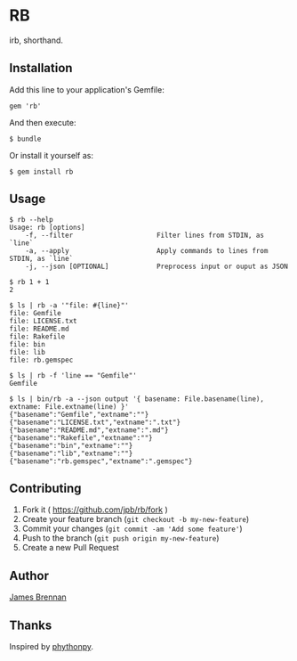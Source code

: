 # RB

irb, shorthand.

## Installation

Add this line to your application's Gemfile:

    gem 'rb'

And then execute:

    $ bundle

Or install it yourself as:

    $ gem install rb

## Usage

```
$ rb --help
Usage: rb [options]
    -f, --filter                     Filter lines from STDIN, as `line`
    -a, --apply                      Apply commands to lines from STDIN, as `line`
    -j, --json [OPTIONAL]            Preprocess input or ouput as JSON

$ rb 1 + 1
2

$ ls | rb -a '"file: #{line}"'
file: Gemfile
file: LICENSE.txt
file: README.md
file: Rakefile
file: bin
file: lib
file: rb.gemspec

$ ls | rb -f 'line == "Gemfile"'
Gemfile

$ ls | bin/rb -a --json output '{ basename: File.basename(line), extname: File.extname(line) }'
{"basename":"Gemfile","extname":""}
{"basename":"LICENSE.txt","extname":".txt"}
{"basename":"README.md","extname":".md"}
{"basename":"Rakefile","extname":""}
{"basename":"bin","extname":""}
{"basename":"lib","extname":""}
{"basename":"rb.gemspec","extname":".gemspec"}
```

## Contributing

1. Fork it ( https://github.com/jpb/rb/fork )
2. Create your feature branch (`git checkout -b my-new-feature`)
3. Commit your changes (`git commit -am 'Add some feature'`)
4. Push to the branch (`git push origin my-new-feature`)
5. Create a new Pull Request

## Author

[James Brennan](jamesbrennan.ca)

## Thanks

Inspired by [phythonpy](https://github.com/Russell91/pythonpy).
